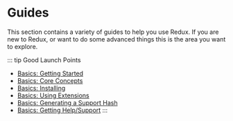 # Guides

This section contains a variety of guides to help you use Redux. If you are new to Redux, or want to do some advanced things
this is the area you want to explore.

::: tip Good Launch Points
- [Basics: Getting Started](basics-getting-started.md)
- [Basics: Core Concepts](basics-core-concepts.md)
- [Basics: Installing](basics-install.md)
- [Basics: Using Extensions](basics-using-extensions.md)
- [Basics: Generating a Support Hash](basics-generating-a-support-hash.md)
- [Basics: Getting Help/Support](basics-support-defined.md)
:::